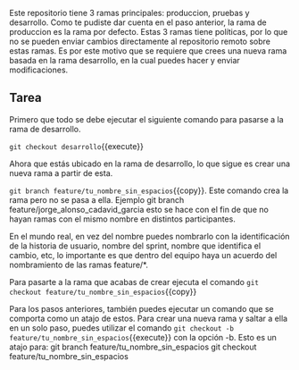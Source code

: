 Este repositorio tiene 3 ramas principales: produccion, pruebas y desarrollo. Como te pudiste dar cuenta en el paso anterior, la rama de produccion es la rama por defecto. Estas 3 ramas tiene políticas, por lo que no se pueden enviar cambios directamente al repositorio remoto sobre estas ramas. Es por este motivo que se requiere que crees una nueva rama basada en la rama desarrollo, en la cual puedes hacer  y enviar modificaciones.

## Tarea

Primero que todo se debe ejecutar el siguiente comando para pasarse a la rama de desarrollo.

`git checkout desarrollo`{{execute}}

Ahora que estás ubicado en la rama de desarrollo, lo que sigue es crear una nueva rama a partir de esta.

`git branch feature/tu_nombre_sin_espacios`{{copy}}. Este comando crea la rama pero no se pasa a ella. Ejemplo git branch feature/jorge_alonso_cadavid_garcia esto se hace con el fin de que no hayan ramas con el mismo nombre en distintos participantes.

En el mundo real, en vez del nombre puedes nombrarlo con la identificación de la historia de usuario, nombre del sprint, nombre que identifica el cambio, etc, lo importante es que dentro del equipo haya un acuerdo del nombramiento de las ramas feature/*.

Para pasarte a la rama que acabas de crear ejecuta el comando `git checkout feature/tu_nombre_sin_espacios`{{copy}}

Para los pasos anteriores, también puedes ejecutar un comando que se comporta como un atajo de estos.
Para crear una nueva rama y saltar a ella en un solo paso, puedes utilizar el comando `git checkout -b feature/tu_nombre_sin_espacios`{{execute}} con la opción -b. Esto es un atajo para:
git branch feature/tu_nombre_sin_espacios
git checkout feature/tu_nombre_sin_espacios